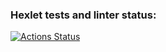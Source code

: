 ### Hexlet tests and linter status:
[![Actions Status](https://github.com/AndreiZaikin/frontend-project-46/actions/workflows/hexlet-check.yml/badge.svg)](https://github.com/AndreiZaikin/frontend-project-46/actions)